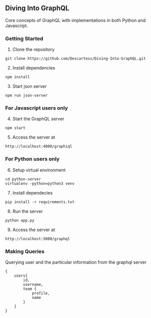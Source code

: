 ## Diving Into GraphQL

Core concepts of GraphQL with implementations in both Python and Javascript.

### Getting Started

1. Clone the repository
``` 
git clone https://github.com/Descartess/Diving-Into-GraphQL.git
```

2. Install dependencies
``` 
npm install
```
3. Start json server
```
npm run json-server
```

### For Javascript users only

4. Start the GraphQL server
```
npm start
```
5. Access the server at 
```
http://localhost:4000/graphiql
```

### For Python users only

6. Setup virtual environment 
```
cd python-server 
virtualenv -python=python3 venv
```
7. Install dependecies
```
pip install -r requirements.txt
```

8. Run the server 
```
python app.py
```
9. Access the server at
```
http://localhost:5000/graphql
```
### Making Queries

Querying user and  the particular information from the graphql server

```
{
    users{
        id,
        username,
        team {
            profile,
            name
        }
    }
}
```





